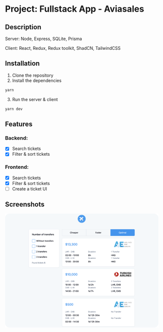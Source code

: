 # Project: Fullstack App - Aviasales
## Description
Server: Node, Express, SQLite, Prisma

Client: React, Redux, Redux toolkit, ShadCN, TailwindCSS

## Installation
1. Clone the repository
2. Install the dependencies
```bash
yarn
```
3. Run the server & client
```bash
yarn dev
```

## Features
### Backend:
- [x] Search tickets
- [x] Filter & sort tickets
  
### Frontend:
- [x] Search tickets
- [x] Filter & sort tickets
- [ ] Create a ticket UI

## Screenshots
![image](screenshots/screen-1.png)
